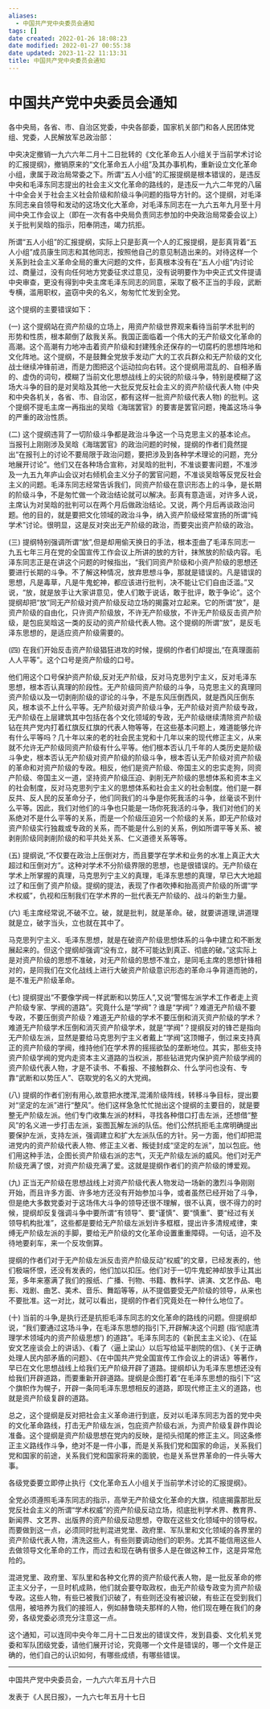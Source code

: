 ```yaml
---
aliases:
  - 中国共产党中央委员会通知
tags: []
date created: 2022-01-26 18:08:23
date modified: 2022-01-27 00:55:38
date updated: 2023-11-22 11:13:31
title: 中国共产党中央委员会通知
---
```


# 中国共产党中央委员会通知

各中央局，各省、市、自治区党委，中央各部委，国家机关部门和各人民团体党组、党委，人民解放军总政治部：

中央决定撤销一九六六年二月十二日批转的《文化革命五人小组关于当前学术讨论的汇报提纲》，撤销原来的“文化革命五人小组”及其办事机构，重新设立文化革命小组，隶属于政治局常委之下。所谓“五人小组”的汇报提纲是根本错误的，是违反中央和毛泽东同志提出的社会主义文化革命的路线的，是违反一九六二年党的八届十中全会关于社会主义社会阶级和阶级斗争问题的指导方针的。这个提纲，对毛泽东同志亲自领导和发动的这场文化大革命，对毛泽东同志在一九六五年九月至十月间中央工作会议上（即在一次有各中央局负责同志参加的中央政治局常委会议上）关于批判吴晗的指示，阳奉阴违，竭力抗拒。

所谓“五人小组”的汇报提纲，实际上只是彭真一个人的汇报提纲，是彭真背着“五人小组”成员康生同志和其他同志，按照他自己的意见制造出来的。对待这样一个关系到社会主义革命全局的重大问题的文件，彭真根本没有在“五人小组”内讨论过、商量过，没有向任何地方党委征求过意见，没有说明要作为中央正式文件提请中央审查，更没有得到中央主席毛泽东同志的同意，采取了极不正当的手段，武断专横，滥用职权，盗窃中央的名义，匆匆忙忙发到全党。

这个提纲的主要错误如下：

(一) 这个提纲站在资产阶级的立场上，用资产阶级世界观来看待当前学术批判的形势和性质，根本颠倒了敌我关系。我国正面临着一个伟大的无产阶级文化革命的高潮。这个高潮有力地冲击着资产阶级和封建残余还保存的一切腐朽的思想阵地和文化阵地。这个提纲，不是鼓舞全党放手发动广大的工农兵群众和无产阶级的文化战士继续冲锋前进，而是力图把这个运动拉向右转。这个提纲用混乱的、自相矛盾的、虚伪的词句，模糊了当前文化思想战线上的尖锐的阶级斗争，特别是模糊了这场大斗争的目的是对吴晗及其他一大批反党反社会主义的资产阶级代表人物 (中央和中央各机关，各省、市、自治区，都有这样一批资产阶级代表人物) 的批判。这个提纲不提毛主席一再指出的吴晗《海瑞罢官》的要害是罢官问题，掩盖这场斗争的严重的政治性质。

(二) 这个提纲违背了一切阶级斗争都是政治斗争这一个马克思主义的基本论点。当报刊上刚刚涉及吴晗《海瑞罢官》的政治问题的时候，提纲的作者们竟然提出“在报刊上的讨论不要局限于政治问题，要把涉及到各种学术理论的问题，充分地展开讨论”。他们又在各种场合宣称，对吴晗的批判，不准谈要害问题，不准涉及一九五九年庐山会议对右倾机会主义分子的罢官问题，不准谈吴晗等反党反社会主义的问题。毛泽东同志经常告诉我们，同资产阶级在意识形态上的斗争，是长期的阶级斗争，不是匆忙做一个政治结论就可以解决。彭真有意造谣，对许多人说，主席认为对吴晗的批判可以在两个月后做政治结论。又说，两个月后再谈政治问题。他的目的，就是要把文化领域的政治斗争，纳入资产阶级经常宣扬的所谓“纯学术”讨论。很明显，这是反对突出无产阶级的政治，而要突出资产阶级的政治。

(三) 提纲特别强调所谓“放”,但是却用偷天换日的手法，根本歪曲了毛泽东同志一九五七年三月在党的全国宣传工作会议上所讲的放的方针，抹煞放的阶级内容。毛泽东同志正是在讲这个问题的时候指出，“我们同资产阶级和小资产阶级的思想还要进行长期的斗争。不了解这种情况，放弃思想斗争，那就是错误的。凡是错误的思想，凡是毒草，凡是牛鬼蛇神，都应该进行批判，决不能让它们自由泛滥。”又说，“放，就是放手让大家讲意见，使人们敢于说话，敢于批评，敢于争论”。这个提纲却把“放”同无产阶级对资产阶级反动立场的揭露对立起来。它的所谓“放”，是资产阶级的自由化，只许资产阶级放，不许无产阶级放，不许无产阶级反击资产阶级，是包庇吴晗这一类的反动的资产阶级代表人物。这个提纲的所谓“放”，是反毛泽东思想的，是适应资产阶级需要的。

(四) 在我们开始反击资产阶级猖狂进攻的时候，提纲的作者们却提出,“在真理面前人人平等”。这个口号是资产阶级的口号。

他们用这个口号保护资产阶级,反对无产阶级，反对马克思列宁主义，反对毛泽东思想，根本否认真理的阶段性。无产阶级同资产阶级的斗争，马克思主义的真理同资产阶级以及一切剥削阶级的谬论的斗争，不是东风压倒西风，就是西风压倒东风，根本谈不上什么平等。无产阶级对资产阶级斗争，无产阶级对资产阶级专政，无产阶级在上层建筑其中包括在各个文化领域的专政，无产阶级继续清除资产阶级钻在共产党内打着红旗反红旗的代表人物等等，在这些基本问题上，难道能够允许有什么平等吗？几十年以来的老的社会民主党和十几年以来的现代修正主义，从来就不允许无产阶级同资产阶级有什么平等。他们根本否认几千年的人类历史是阶级斗争史，根本否认无产阶级对资产阶级的阶级斗争，根本否认无产阶级对资产阶级的革命和对资产阶级的专政。相反，他们是资产阶级、帝国主义的忠实走狗，同资产阶级、帝国主义一道，坚持资产阶级压迫、剥削无产阶级的思想体系和资本主义的社会制度，反对马克思列宁主义的思想体系和社会主义的社会制度。他们是一群反共、反人民的反革命分子，他们同我们的斗争是你死我活的斗争，丝毫谈不到什么平等。因此，我们对他们的斗争也只能是一场你死我活的斗争，我们对他们的关系绝对不是什么平等的关系，而是一个阶级压迫另一个阶级的关系，即无产阶级对资产阶级实行独裁或专政的关系，而不能是什么别的关系，例如所谓平等关系、被剥削阶级同剥削阶级的和平共处关系、仁义道德关系等等。

(五) 提纲说,“不仅要在政治上压倒对方，而且要学在学术和业务的水准上真正大大超过和压倒对方”。这种对学术不分阶级界限的思想，也是很错误的。无产阶级在学术上所掌握的真理，马克思列宁主义的真理，毛泽东思想的真理，早已大大地超过了和压倒了资产阶级。提纲的提法，表现了作者吹捧和抬高资产阶级的所谓“学术权威”，仇视和压制我们在学术界的一批代表无产阶级的、战斗的新生力量。

(六) 毛主席经常说,不破不立。破，就是批判，就是革命。破，就要讲道理,讲道理就是立，破字当头，立也就在其中了。

马克思列宁主义、毛泽东思想，就是在破资产阶级思想体系的斗争中建立和不断发展起来的。但这个提纲却强调“没有立，就不可能达到真正、彻底的破。”这实际上是对资产阶级的思想不准破，对无产阶级的思想不准立，是同毛主席的思想针锋相对的，是同我们在文化战线上进行大破资产阶级意识形态的革命斗争背道而驰的，是不准无产阶级革命。

(七) 提纲提出“不要像学阀一样武断和以势压人”,又说“警惕左派学术工作者走上资产阶级专家、学阀的道路”。究竟什么是“学阀”？谁是“学阀”？难道无产阶级不要专政，不要压倒资产阶级？难道无产阶级的学术不要压倒和消灭资产阶级的学术？难道无产阶级学术压倒和消灭资产阶级学术，就是“学阀”？提纲反对的锋芒是指向无产阶级左派，显然是要给马克思列宁主义者戴上“学阀”这顶帽子，倒过来支持真正的资产阶级的学阀，维持他们在学术界的摇摇欲坠的垄断地位。其实，那些支持资产阶级学阀的党内走资本主义道路的当权派，那些钻进党内保护资产阶级学阀的资产阶级代表人物，才是不读书、不看报、不接触群众、什么学问也没有、专靠“武断和以势压人”、窃取党的名义的大党阀。

(八) 提纲的作者们别有用心,故意把水搅浑,混淆阶级阵线，转移斗争目标，提出要对“坚定的左派”进行“整风”。他们这样急急忙忙抛出这个提纲的主要目的，就是要整无产阶级左派。他们专门收集左派的材料，寻找各种借口打击左派，还想借“整风”的名义进一步打击左派，妄图瓦解左派的队伍。他们公然抗拒毛主席明确提出要保护左派，支持左派，强调建立和扩大左派队伍的方针。另一方面，他们却把混进党内的资产阶级代表人物、修正主义者、叛徒封成“坚定的左派”，加以包庇。他们用这种手法，企图长资产阶级右派的志气，灭无产阶级左派的威风。他们对无产阶级充满了恨，对资产阶级充满了爱。这就是提纲作者们的资产阶级的博爱观。

(九) 正当无产阶级在思想战线上对资产阶级代表人物发动一场新的激烈斗争刚刚开始，而且许多方面、许多地方还没有开始参加斗争，或者虽然已经开始了斗争，但是绝大多数党委对于这场伟大斗争的领导还很不理解，很不认真，很不得力的时候，提纲却反复强调斗争中要所谓“有领导”、要“谨慎”、要“慎重”、要“经过有关领导机构批准”，这些都是要给无产阶级左派划许多框框，提出许多清规戒律，束缚无产阶级左派的手脚，要给无产阶级的文化革命设置重重障碍。一句话，迫不及待地要刹车，来一个反攻倒算。

提纲的作者们对于无产阶级左派反击资产阶级反动“权威”的文章，已经发表的，他们极端怀恨，还没有发表的，他们加以扣压。他们对于一切牛鬼蛇神却放手让其出笼，多年来塞满了我们的报纸、广播、刊物、书籍、教科学、讲演、文艺作品、电影、戏剧、曲艺、美术、音乐、舞蹈等等，从不提倡要受无产阶级的领导，从来也不要批准。这一对比，就可以看出，提纲的作者们究竟处在一种什么地位了。

(十) 当前的斗争,是执行还是抗拒毛泽东同志的文化革命的路线的问题。但提纲却说，“我们要通过这场斗争，在毛泽东思想的指引下,开辟解决这个问题 (指‘彻底清理学术领域内的资产阶级思想’) 的道路”。毛泽东同志的《新民主主义论》、《在延安文艺座谈会上的讲话》、《看了〈逼上梁山〉以后写给延平剧院的信》、《关于正确处理人民内部矛盾的问题》、《在中国共产党全国宣传工作会议上的讲话》等著作，早已在文化思想战线上给我们无产阶级开辟了道路。提纲却认为毛泽东思想还没有给我们开辟道路，而要重新开辟道路。提纲是企图打着“在毛泽东思想的指引下”这个旗帜作为幌子，开辟一条同毛泽东思想相反的道路，即现代修正主义的道路，也就是资产阶级复辟的道路。

总之，这个提纲是反对把社会主义革命进行到底，反对以毛泽东同志为首的党中央的文化革命路线，打击无产阶级左派，包庇资产阶级右派，为资产阶级复辟作舆论准备。这个提纲是资产阶级思想在党内的反映，是彻头彻尾的修正主义。同这条修正主义路线作斗争，绝对不是一件小事，而是关系我们党和国家的命运，关系我们党和国家的前途，关系我们党和国家将来的面貌，也是关系世界革命的一件头等大事。

各级党委要立即停止执行《文化革命五人小组关于当前学术讨论的汇报提纲》。

全党必须遵照毛泽东同志的指示，高举无产阶级文化革命的大旗，彻底揭露那批反党反社会主义的所谓“学术权威”的资产阶级反动立场，彻底批判学术界、教育界、新闻界、文艺界、出版界的资产阶级反动思想，夺取在这些文化领域中的领导权。而要做到这一点，必须同时批判混进党里、政府里、军队里和文化领域的各界里的资产阶级代表人物，清洗这些人，有些则要调动他们的职务。尤其不能信用这些人去做领导文化革命的工作，而过去和现在确有很多人是在做这种工作，这是异常危险的。

混进党里、政府里、军队里和各种文化界的资产阶级代表人物，是一批反革命的修正主义分子，一旦时机成熟，他们就会要夺取政权，由无产阶级专政变为资产阶级专政。这些人物，有些已被我们识破了，有些则还没有被识破，有些正在受到我们信用，被培养为我们的接班人，例如赫鲁晓夫那样的人物，他们现在睡在我们的身旁，各级党委必须充分注意这一点。

这个通知，可以连同中央今年二月十二日发出的错误文件，发到县委、文化机关党委和军队团级党委，请他们展开讨论，究竟哪一个文件是错误的，哪一个文件是正确的，他们自己的认识如何，有哪些成绩，有哪些错误。

***

中国共产党中央委员会，一九六六年五月十六日

发表于《人民日报》，一九六七年五月十七日
